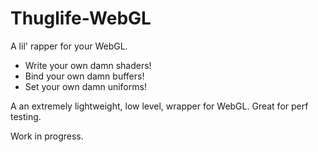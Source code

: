 # Thuglife-WebGL
A lil' rapper for your WebGL.

* Write your own damn shaders!
* Bind your own damn buffers!
* Set your own damn uniforms!

A an extremely lightweight, low level, wrapper for WebGL.  Great for perf testing.

Work in progress.
